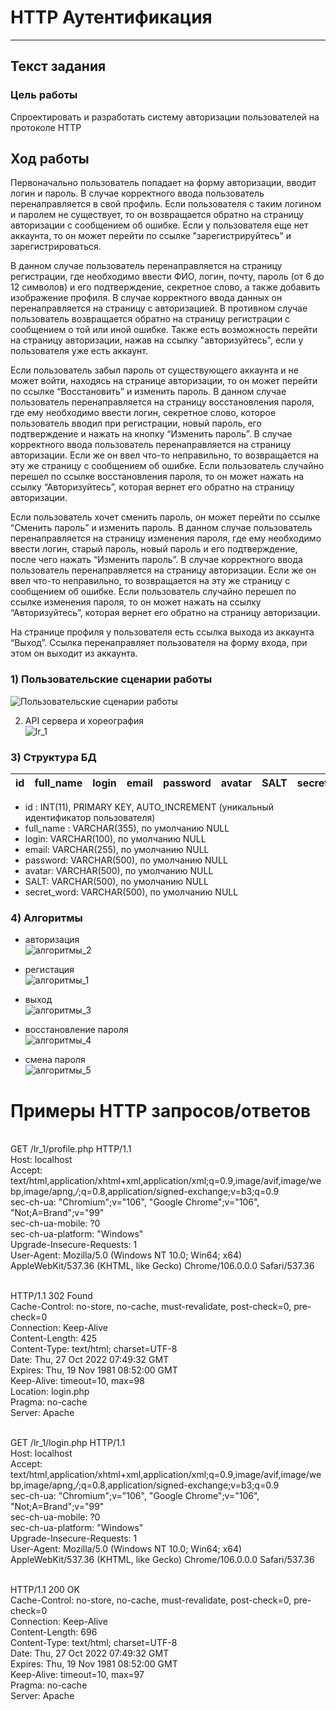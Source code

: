 # HTTP Аутентификация
---
## Текст задания
### Цель работы
Спроектировать и разработать систему авторизации пользователей на протоколе HTTP

## Ход работы

Первоначально пользователь попадает на форму авторизации, вводит логин и пароль. В случае корректного ввода пользователь перенаправляется в свой профиль. Если пользователя с таким логином и паролем не существует, то он возвращается обратно на страницу авторизации с сообщением об ошибке. Если у пользователя еще нет аккаунта, то он может перейти по ссылке "зарегистрируйтесь" и зарегистрироваться.

В данном случае пользователь перенаправляется на страницу регистрации, где необходимо ввести ФИО, логин, почту, пароль (от 6 до 12 символов) и его подтверждение, секретное слово, а также добавить изображение профиля. В случае корректного ввода данных он перенаправляется на страницу с авторизацией. В противном случае пользователь возвращается обратно на страницу регистрации с сообщением о той или иной ошибке. Также есть возможность перейти на страницу авторизации, нажав на ссылку "авторизуйтесь", если у пользователя уже есть аккаунт.

Если пользователь забыл пароль от существующего аккаунта и не может войти, находясь на странице авторизации, то он может перейти по ссылке “Восстановить” и изменить пароль. В данном случае пользователь перенаправляется на страницу восстановления пароля, где ему необходимо ввести логин, секретное слово, которое пользователь вводил при регистрации, новый пароль, его подтверждение и нажать на кнопку “Изменить пароль”. В случае корректного ввода пользователь перенаправляется на страницу авторизации. Если же он ввел что-то неправильно, то возвращается на эту же страницу с сообщением об ошибке. Если пользователь случайно перешел по ссылке восстановления пароля, то он может нажать на ссылку “Авторизуйтесь”, которая вернет его обратно на страницу авторизации.

Если пользователь хочет сменить пароль, он может перейти по ссылке “Сменить пароль” и изменить пароль. В данном случае пользователь перенаправляется на страницу изменения пароля, где ему необходимо ввести логин, старый пароль, новый пароль и его подтверждение, после чего нажать “Изменить пароль”. В случае корректного ввода пользователь перенаправляется на страницу авторизации. Если же он ввел что-то неправильно, то возвращается на эту же страницу с сообщением об ошибке. Если пользователь случайно перешел по ссылке изменения пароля, то он может нажать на ссылку “Авторизуйтесь”, которая вернет его обратно на страницу авторизации.

На странице профиля у пользователя есть ссылка выхода из аккаунта “Выход”. Ссылка перенаправляет пользователя на форму входа, при этом он выходит из аккаунта. 

### 1) Пользовательские сценарии работы
![Пользовательские сценарии работы](пользовательский_сценарий.jpg)

2) API сервера и хореография\
![lr_1](API.jpg)

### 3) Структура БД

| id | full_name | login | email | password | avatar | SALT | secret_word |
| ------ | ------ | ------ | ------ | ------ | ------ | ------ | ------ |

- id : INT(11), PRIMARY KEY, AUTO_INCREMENT (уникальный идентификатор пользователя)
- full_name : VARCHAR(355), по умолчанию NULL 
- login: VARCHAR(100), по умолчанию NULL 
- email: VARCHAR(255), по умолчанию NULL 
- password: VARCHAR(500), по умолчанию NULL 
- avatar: VARCHAR(500), по умолчанию NULL 
- SALT: VARCHAR(500), по умолчанию NULL 
- secret_word: VARCHAR(500), по умолчанию NULL 

### 4) Алгоритмы

- авторизация\
![алгоритмы_2](auth.png)

- регистация\
![алгоритмы_1](register.png)

- выход\
![алгоритмы_3](exit.png)

- восстановление пароля\
![алгоритмы_4](password_recovery.png)

- смена пароля\
![алгоритмы_5](password_change.png)

# Примеры HTTP запросов/ответов

<br>GET /lr_1/profile.php HTTP/1.1
<br>Host: localhost
<br>Accept: text/html,application/xhtml+xml,application/xml;q=0.9,image/avif,image/webp,image/apng,*/*;q=0.8,application/signed-exchange;v=b3;q=0.9
<br>sec-ch-ua: "Chromium";v="106", "Google Chrome";v="106", "Not;A=Brand";v="99"
<br>sec-ch-ua-mobile: ?0
<br>sec-ch-ua-platform: "Windows"
<br>Upgrade-Insecure-Requests: 1
<br>User-Agent: Mozilla/5.0 (Windows NT 10.0; Win64; x64) AppleWebKit/537.36 (KHTML, like Gecko) Chrome/106.0.0.0 Safari/537.36

<br>HTTP/1.1 302 Found
<br>Cache-Control: no-store, no-cache, must-revalidate, post-check=0, pre-check=0
<br>Connection: Keep-Alive
<br>Content-Length: 425
<br>Content-Type: text/html; charset=UTF-8
<br>Date: Thu, 27 Oct 2022 07:49:32 GMT
<br>Expires: Thu, 19 Nov 1981 08:52:00 GMT
<br>Keep-Alive: timeout=10, max=98
<br>Location: login.php
<br>Pragma: no-cache
<br>Server: Apache

<br>GET /lr_1/login.php HTTP/1.1
<br>Host: localhost
<br>Accept: text/html,application/xhtml+xml,application/xml;q=0.9,image/avif,image/webp,image/apng,*/*;q=0.8,application/signed-exchange;v=b3;q=0.9
<br>sec-ch-ua: "Chromium";v="106", "Google Chrome";v="106", "Not;A=Brand";v="99"
<br>sec-ch-ua-mobile: ?0
<br>sec-ch-ua-platform: "Windows"
<br>Upgrade-Insecure-Requests: 1
<br>User-Agent: Mozilla/5.0 (Windows NT 10.0; Win64; x64) AppleWebKit/537.36 (KHTML, like Gecko) Chrome/106.0.0.0 Safari/537.36

<br>HTTP/1.1 200 OK
<br>Cache-Control: no-store, no-cache, must-revalidate, post-check=0, pre-check=0
<br>Connection: Keep-Alive
<br>Content-Length: 696
<br>Content-Type: text/html; charset=UTF-8
<br>Date: Thu, 27 Oct 2022 07:49:32 GMT
<br>Expires: Thu, 19 Nov 1981 08:52:00 GMT
<br>Keep-Alive: timeout=10, max=97
<br>Pragma: no-cache
<br>Server: Apache

